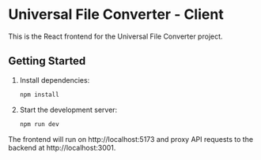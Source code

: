 # Universal File Converter - Client

This is the React frontend for the Universal File Converter project.

## Getting Started

1. Install dependencies:
   ```sh
   npm install
   ```
2. Start the development server:
   ```sh
   npm run dev
   ```

The frontend will run on http://localhost:5173 and proxy API requests to the backend at http://localhost:3001.

